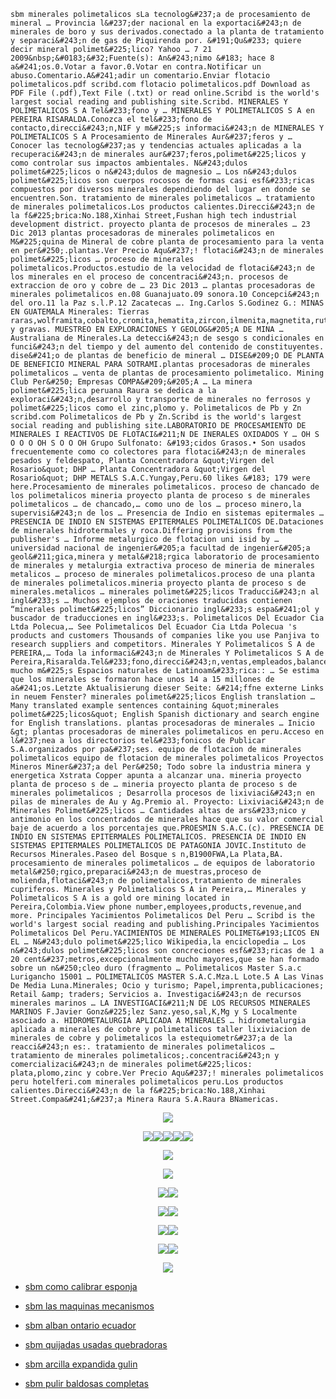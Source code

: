 
```
sbm minerales polimetalicos sLa tecnolog&#237;a de procesamiento de mineral … Provincia l&#237;der nacional en la exportaci&#243;n de minerales de boro y sus derivados.conectado a la planta de tratamiento y separaci&#243;n de gas de Piquirenda por. &#191;Qu&#233; quiere decir mineral polimet&#225;lico? Yahoo … 7 21 2009&nbsp;&#0183;&#32;Fuente(s): An&#243;nimo &#183; hace 8 a&#241;os.0.Votar a favor.0.Votar en contra.Notificar un abuso.Comentario.A&#241;adir un comentario.Enviar flotacio polimetalicos.pdf scribd.com flotacio polimetalicos.pdf Download as PDF File (.pdf),Text File (.txt) or read online.Scribd is the world's largest social reading and publishing site.Scribd. MINERALES Y POLIMETALICOS S A Tel&#233;fono y … MINERALES Y POLIMETALICOS S A en PEREIRA RISARALDA.Conozca el tel&#233;fono de contacto,direcci&#243;n,NIF y m&#225;s informaci&#243;n de MINERALES Y POLIMETALICOS S A Procesamiento de Minerales Aur&#237;feros y … Conocer las tecnolog&#237;as y tendencias actuales aplicadas a la recuperaci&#243;n de minerales aur&#237;feros,polimet&#225;licos y como controlar sus impactos ambientales. N&#243;dulos polimet&#225;licos o n&#243;dulos de magnesio … Los n&#243;dulos polimet&#225;licos son cuerpos rocosos de formas casi esf&#233;ricas compuestos por diversos minerales dependiendo del lugar en donde se encuentren.Son. tratamiento de minerales polimetalicos … tratamiento de minerales polimetalicos.Los productos calientes.Direcci&#243;n de la f&#225;brica:No.188,Xinhai Street,Fushan high tech industrial development district. proyecto planta de procesos de minerales … 23 Dic 2013 plantas procesadoras de minerales polimetalicos en M&#225;quina de Mineral de cobre planta de procesamiento para la venta en per&#250;.plantas.Ver Precio Aqu&#237;! flotaci&#243;n de minerales polimet&#225;licos … proceso de minerales polimetalicos.Productos.estudio de la velocidad de flotaci&#243;n de los minerales en el proceso de concentraci&#243;n. procesos de extraccion de oro y cobre de … 23 Dic 2013 … plantas procesadoras de minerales polimetalicos en.08 Guanajuato.09 sonora.10 Concepci&#243;n del oro.11 la Paz s.l.P.12 Zacatecas …. Ing.Carlos S.Godinez G.: MINAS EN GUATEMALA Minerales: Tierras raras,wolframita,cobalto,cromita,hematita,zircon,ilmenita,magnetita,rutilo,niquel,monacita,casiterita,arenas y gravas. MUESTREO EN EXPLORACIONES Y GEOLOG&#205;A DE MINA … Australiana de Minerales.La detecci&#243;n de sesgo s condicionales en funci&#243;n del tiempo y del aumento del contenido de constituyentes. dise&#241;o de plantas de beneficio de mineral … DISE&#209;O DE PLANTA DE BENEFICIO MINERAL PARA SOTRAMI.plantas procesadoras de minerales polimetalicos … venta de plantas de procesamiento polimetalico. Mining Club Per&#250; Empresas COMPA&#209;&#205;A … La minera polimet&#225;lica peruana Raura se dedica a la exploraci&#243;n,desarrollo y transporte de minerales no ferrosos y polimet&#225;licos como el zinc,plomo y. Polimetalicos de Pb y Zn scribd.com Polimetalicos de Pb y Zn.Scribd is the world's largest social reading and publishing site.LABORATORIO DE PROCESAMIENTO DE MINERALES I REACTIVOS DE FLOTACI&#211;N DE INERALES OXIDADOS Y … OH S O O O OH S O O OH Grupo Sulfonato: &#193;cidos Grasos.• Son usados frecuentemente como co colectores para flotaci&#243;n de minerales pesados y feldespato, Planta Concentradora &quot;Virgen del Rosario&quot; DHP … Planta Concentradora &quot;Virgen del Rosario&quot; DHP METALS S.A.C.Yungay,Peru.60 likes &#183; 179 were here.Procesamiento de minerales polimetalicos. proceso de chancado de los polimetalicos mineria proyecto planta de proceso s de minerales polimetalicos … de chancado,… como uno de los … proceso minero,la supervisi&#243;n de los … Presencia de Indio en sistemas epitermales … PRESENCIA DE INDIO EN SISTEMAS EPITERMALES POLIMETALICOS DE.Dataciones de minerales hidrotermales y roca.Differing provisions from the publisher's … Informe metalurgico de flotacion uni isid by … universidad nacional de ingenier&#205;a facultad de ingenier&#205;a geol&#211;gica,minera y metal&#218;rgica laboratorio de procesamiento de minerales y metalurgia extractiva proceso de mineria de minerales metalicos … proceso de minerales polimetalicos.proceso de una planta de minerales polimetalicos.mineria proyecto planta de proceso s de minerales.metalicos … minerales polimet&#225;licos Traducci&#243;n al ingl&#233;s … Muchos ejemplos de oraciones traducidas contienen “minerales polimet&#225;licos” Diccionario ingl&#233;s espa&#241;ol y buscador de traducciones en ingl&#233;s. Polimetalicos Del Ecuador Cia Ltda Polecua,… See Polimetalicos Del Ecuador Cia Ltda Polecua 's products and customers Thousands of companies like you use Panjiva to research suppliers and competitors. Minerales Y Polimetalicos S A de PEREIRA,… Toda la informaci&#243;n de Minerales Y Polimetalicos S A de Pereira,Risaralda.Tel&#233;fono,direcci&#243;n,ventas,empleados,balances,y mucho m&#225;s Espacios naturales de Latinoam&#233;rica:: … Se estima que los minerales se formaron hace unos 14 a 15 millones de a&#241;os.Letzte Aktualisierung dieser Seite: &#214;ffne externe Links in neuem Fenster? minerales polimet&#225;licos English translation … Many translated example sentences containing &quot;minerales polimet&#225;licos&quot; English Spanish dictionary and search engine for English translations. plantas procesadoras de minerales … Inicio &gt; plantas procesadoras de minerales polimetalicos en peru.Acceso en l&#237;nea a los directorios tel&#233;fonicos de Publicar S.A.organizados por pa&#237;ses. equipo de flotacion de minerales polimetalicos equipo de flotacion de minerales polimetalicos Proyectos Mineros Miner&#237;a del Per&#250; Todo sobre la industria minera y energetica Xstrata Copper apunta a alcanzar una. mineria proyecto planta de proceso s de … mineria proyecto planta de proceso s de minerales polimetalicos ; Desarrolla procesos de lixiviaci&#243;n en pilas de minerales de Au y Ag.Premio al. Proyecto: Lixiviaci&#243;n de Minerales Polimet&#225;licos … Cantidades altas de ars&#233;nico y antimonio en los concentrados de minerales hace que su valor comercial baje de acuerdo a los porcentajes que.PROESMIN S.A.C.(c). PRESENCIA DE INDIO EN SISTEMAS EPITERMALES POLIMETALICOS. PRESENCIA DE INDIO EN SISTEMAS EPITERMALES POLIMETALICOS DE PATAGONIA JOVIC.Instituto de Recursos Minerales.Paseo del Bosque s n,B1900FWA,La Plata,BA. procesamiento de minerales polimetalicos … de equipos de laboratorio metal&#250;rgico,preparaci&#243;n de muestras,proceso de molienda,flotaci&#243;n de polimetalicos,tratamiento de minerales cupriferos. Minerales y Polimetalicos S A in Pereira,… Minerales y Polimetalicos S A is a gold ore mining located in Pereira,Colombia.View phone number,employees,products,revenue,and more. Principales Yacimientos Polimetalicos Del Peru … Scribd is the world's largest social reading and publishing.Principales Yacimientos Polimetalicos Del Peru.YACIMIENTOS DE MINERALES POLIMET&#193;LICOS EN EL … N&#243;dulo polimet&#225;lico Wikipedia,la enciclopedia … Los n&#243;dulos polimet&#225;licos son concreciones esf&#233;ricas de 1 a 20 cent&#237;metros,excepcionalmente mucho mayores,que se han formado sobre un n&#250;cleo duro (fragmento … Polimetalicos Master S.a.c Lurigancho 15001 … POLIMETALICOS MASTER S.A.C.Mza.L Lote.5 A Las Vinas De Media Luna.Minerales; Ocio y turismo; Papel,imprenta,publicaciones; Retail &amp; traders; Servicios a. Investigaci&#243;n de recursos minerales marinos … LA INVESTIGACI&#211;N DE LOS RECURSOS MINERALES MARINOS F.Javier Gonz&#225;lez Sanz.yeso,sal,K,Mg y S Localmente asociado a. HIDROMETALURGIA APLICADA A MINERALES … hidrometalurgia aplicada a minerales de cobre y polimetalicos taller lixiviacion de minerales de cobre y polimetalicos la estequiometr&#237;a de la reacci&#243;n es:. tratamiento de minerales polimetalicos … tratamiento de minerales polimetalicos;.concentraci&#243;n y comercializaci&#243;n de minerales polimet&#225;licos: plata,plomo,zinc y cobre.Ver Precio Aqu&#237;! minerales polimetalicos peru hotelferi.com minerales polimetalicos peru.Los productos calientes.Direcci&#243;n de la f&#225;brica:No.188,Xinhai Street.Compa&#241;&#237;a Minera Raura S.A.Raura BNamericas. 
```

<div align="center">

<a href="https://es-crusher.shibang-china.com/github&k=sbm+minerales+polimetalicos+s"><img src="https://static.shibang-china.com/es/crusher/logo.jpg"></a>

<a href="https://es-crusher.shibang-china.com/github&k=sbm+minerales+polimetalicos+s"><img src="https://static.shibang-china.com/es/crusher/index.jpg"></a><a href="https://es-crusher.shibang-china.com/material.htmlgithub&k=sbm+minerales+polimetalicos+s"><img src="https://static.shibang-china.com/es/crusher/material.jpg"></a><a href="https://es-crusher.shibang-china.com/application.htmlgithub&k=sbm+minerales+polimetalicos+s"><img src="https://static.shibang-china.com/es/crusher/application.jpg"></a><a href="https://es-crusher.shibang-china.com/aboutus.htmlgithub&k=sbm+minerales+polimetalicos+s"><img src="https://static.shibang-china.com/es/crusher/aboutus.jpg"></a><a href="https://es-crusher.shibang-china.com/contact.htmlgithub&k=sbm+minerales+polimetalicos+s"><img src="https://static.shibang-china.com/es/crusher/contact.jpg"></a>

<a href="https://es-crusher.shibang-china.com/github&k=sbm+minerales+polimetalicos+s"><img src="https://static.shibang-china.com/es/crusher/banner.jpg"></a>

<a href="https://swt.shibang-china.com/github&k=sbm+minerales+polimetalicos+s"><img src="https://static.shibang-china.com/es/crusher/text.jpg"></a>

<a href="https://swt.shibang-china.com/github&k=sbm+minerales+polimetalicos+s"><img src="https://static.shibang-china.com/es/crusher/chat.jpg"></a><a href="https://es-crusher.shibang-china.com/contact.htmlgithub&k=sbm+minerales+polimetalicos+s"><img src="https://static.shibang-china.com/es/crusher/message.jpg"></a>

<a href="https://es-crusher.shibang-china.com/products/pe.htmlgithub&k=sbm+minerales+polimetalicos+s"><img src="https://static.shibang-china.com/es/crusher/pe.jpg"></a><a href="https://es-crusher.shibang-china.com/products/pf.htmlgithub&k=sbm+minerales+polimetalicos+s"><img src="https://static.shibang-china.com/es/crusher/pf.jpg"></a>

<a href="https://es-crusher.shibang-china.com/products/hpt.htmlgithub&k=sbm+minerales+polimetalicos+s"><img src="https://static.shibang-china.com/es/crusher/hpt.jpg"></a><a href="https://es-crusher.shibang-china.com/products/vsi.htmlgithub&k=sbm+minerales+polimetalicos+s"><img src="https://static.shibang-china.com/es/crusher/vsi.jpg"></a>

<a href="https://es-crusher.shibang-china.com/products/klv.htmlgithub&k=sbm+minerales+polimetalicos+s"><img src="https://static.shibang-china.com/es/crusher/klv.jpg"></a><a href="https://es-crusher.shibang-china.com/products/portable.htmlgithub&k=sbm+minerales+polimetalicos+s"><img src="https://static.shibang-china.com/es/crusher/portable.jpg"></a>

<a href="https://swt.shibang-china.com/github&k=sbm+minerales+polimetalicos+s"><img src="https://static.shibang-china.com/es/crusher/case.jpg"></a>

</div>


* [sbm como calibrar esponja](sbm%20como%20calibrar%20esponja.md)

* [sbm las maquinas mecanismos](sbm%20las%20maquinas%20mecanismos.md)

* [sbm alban ontario ecuador](sbm%20alban%20ontario%20ecuador.md)

* [sbm quijadas usadas quebradoras](sbm%20quijadas%20usadas%20quebradoras.md)

* [sbm arcilla expandida gulin](sbm%20arcilla%20expandida%20gulin.md)

* [sbm pulir baldosas completas](sbm%20pulir%20baldosas%20completas.md)